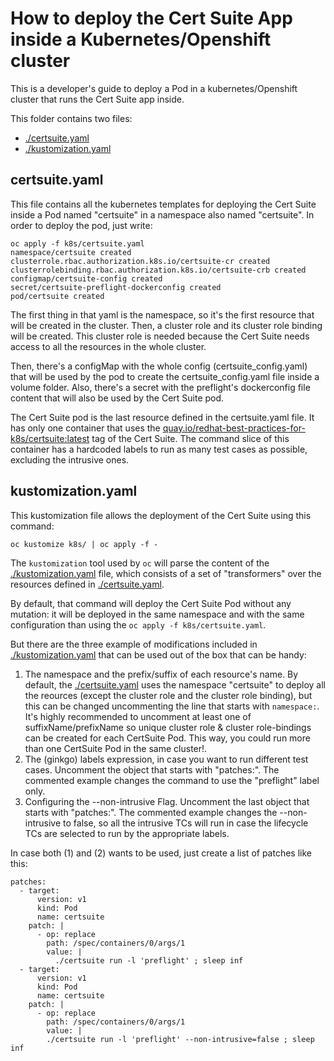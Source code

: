 <!-- markdownlint-disable line-length no-bare-urls no-emphasis-as-heading -->
# How to deploy the Cert Suite App inside a Kubernetes/Openshift cluster

This is a developer's guide to deploy a Pod in a kubernetes/Openshift cluster that runs the Cert Suite app inside.

This folder contains two files:

* [./certsuite.yaml](certsuite.yaml)
* [./kustomization.yaml](kustomization.yaml)

## certsuite.yaml

This file contains all the kubernetes templates for deploying the Cert Suite inside a Pod named "certsuite" in a namespace also named "certsuite". In order to deploy the pod, just write:

```console
oc apply -f k8s/certsuite.yaml
namespace/certsuite created
clusterrole.rbac.authorization.k8s.io/certsuite-cr created
clusterrolebinding.rbac.authorization.k8s.io/certsuite-crb created
configmap/certsuite-config created
secret/certsuite-preflight-dockerconfig created
pod/certsuite created
```

The first thing in that yaml is the namespace, so it's the first resource that will be created in the cluster. Then, a cluster role and its cluster role binding will be created. This cluster role is needed because the Cert Suite needs access to all the resources in the whole cluster.

Then, there's a configMap with the whole config (certsuite_config.yaml) that will be used by the pod to create the certsuite_config.yaml file inside a volume folder. Also, there's a secret with the preflight's dockerconfig file content that will also be used by the Cert Suite pod.

The Cert Suite pod is the last resource defined in the certsuite.yaml file. It has only one container that uses the [quay.io/redhat-best-practices-for-k8s/certsuite:latest](latest) tag of the Cert Suite. The command slice of this container has a hardcoded labels to run as many test cases as possible, excluding the intrusive ones.

## kustomization.yaml

This kustomization file allows the deployment of the Cert Suite using this command:

```console
oc kustomize k8s/ | oc apply -f -
```

The `kustomization` tool used by `oc` will parse the content of the [./kustomization.yaml](kustomization.yaml) file, which consists of a set of "transformers" over the resources defined in [./certsuite.yaml](certsuite.yaml).

By default, that command will deploy the Cert Suite Pod without any mutation: it will be deployed in the same namespace and with the same configuration than using the `oc apply -f k8s/certsuite.yaml`.

But there are the three example of modifications included in [./kustomization.yaml](kustomization.yaml) that can be used out of the box that can be handy:

1. The namespace and the prefix/suffix of each resource's name. By default, the [./certsuite.yaml](certsuite.yaml) uses the namespace "certsuite" to deploy all the reources (except the cluster role and the cluster role binding), but this can be changed uncommenting the line that starts with `namespace:`. It's highly recommended to uncomment at least one of suffixName/prefixName so unique cluster role & cluster role-bindings can be created for each CertSuite Pod. This way, you could run more than one CertSuite Pod in the same cluster!.
2. The (ginkgo) labels expression, in case you want to run different test cases. Uncomment the object that starts with "patches:". The commented example changes the command to use the "preflight" label only.
3. Configuring the --non-intrusive Flag. Uncomment the last object that starts with "patches:". The commented example changes the --non-intrusive to false, so all the intrusive TCs will run in case the lifecycle TCs are selected to run by the appropriate labels.

In case both (1) and (2) wants to be used, just create a list of patches like this:

```console
patches:
  - target:
      version: v1
      kind: Pod
      name: certsuite
    patch: |
      - op: replace
        path: /spec/containers/0/args/1
        value: |
          ./certsuite run -l 'preflight' ; sleep inf
  - target:
      version: v1
      kind: Pod
      name: certsuite
    patch: |
      - op: replace
        path: /spec/containers/0/args/1
        value: |
        ./certsuite run -l 'preflight' --non-intrusive=false ; sleep inf
```

